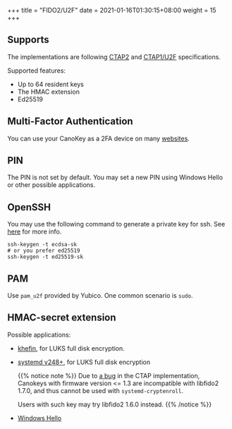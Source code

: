 +++
title = "FIDO2/U2F"
date =  2021-01-16T01:30:15+08:00
weight = 15
+++

## Supports

The implementations are following [CTAP2](https://fidoalliance.org/specs/fido-v2.0-ps-20190130/fido-client-to-authenticator-protocol-v2.0-ps-20190130.html) and [CTAP1/U2F](https://fidoalliance.org/specs/fido-u2f-v1.0-ps-20141009/fido-u2f-hid-protocol-ps-20141009.html) specifications.

Supported features:

- Up to 64 resident keys
- The HMAC extension
- Ed25519

## Multi-Factor Authentication

You can use your CanoKey as a 2FA device on many [websites](https://www.dongleauth.info/).

## PIN

The PIN is not set by default. You may set a new PIN using Windows Hello or other possible applications.

## OpenSSH

You may use the following command to generate a private key for ssh. See [here](https://undeadly.org/cgi?action=article;sid=20191115064850) for more info.

```
ssh-keygen -t ecdsa-sk
# or you prefer ed25519
ssh-keygen -t ed25519-sk
```

## PAM

Use `pam_u2f` provided by Yubico. One common scenario is `sudo`.

## HMAC-secret extension

Possible applications:

- [khefin](https://github.com/mjec/khefin), for LUKS full disk encryption.
- [systemd v248+](http://0pointer.net/blog/unlocking-luks2-volumes-with-tpm2-fido2-pkcs11-security-hardware-on-systemd-248.html), for LUKS full disk encryption

  {{% notice note %}}
  Due to [a bug](https://github.com/Yubico/libfido2/issues/322#issuecomment-817174671) in the CTAP implementation, Canokeys with firmware version <= 1.3 are incompatible with libfido2 1.7.0, and thus cannot be used with `systemd-cryptenroll`.

  Users with such key may try libfido2 1.6.0 instead.
  {{% /notice %}}

- [Windows Hello](https://docs.microsoft.com/en-us/windows/security/identity-protection/hello-for-business/microsoft-compatible-security-key)
